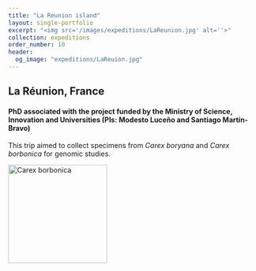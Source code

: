 ```yaml
---
title: "La Reunion island"
layout: single-portfolio
excerpt: "<img src='/images/expeditions/LaReunion.jpg' alt=''>"
collection: expeditions
order_number: 10
header: 
  og_image: "expeditions/LaReuion.jpg"
---
```

<h2>La Réunion, France</h2>
<h4>PhD associated with the project funded by the Ministry of Science, Innovation and Universities (PIs: Modesto Luceño and Santiago Martín-Bravo)</h4>

This trip aimed to collect specimens from <i>Carex boryana</i> and <i>Carex borbonica</i> for genomic studies.

<a href="https://www.inaturalist.org/observations/6192873" target="_blank"><img src='https://inaturalist-open-data.s3.amazonaws.com/photos/7772992/original.jpeg?1494687677' width="200" alt="Carex borbonica"/></a>
